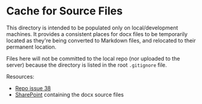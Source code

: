 Cache for Source Files
==================

This directory is intended to be populated only on local/development machines.
It provides a consistent places for docx files to be temporarily located
as they're being converted to Markdown files,
and relocated to their permanent location.

Files here will not be committed to the local repo
(nor uploaded to the server)
because the directory is listed in the root `.gitignore` file.

Resources:

* [Repo issue 38](https://github.com/OHDSI/BookOfOhdsi-2ndEdition/issues/38)
* [SharePoint](https://ohdsiorg.sharepoint.com/sites/Workgroup-EducationWorkingGroup/Shared%20Documents/Forms/AllItems.aspx?viewid=05fec2cc%2Dec8a%2D4d04%2Db565%2Dcf1289b96f67) containing the docx source files

